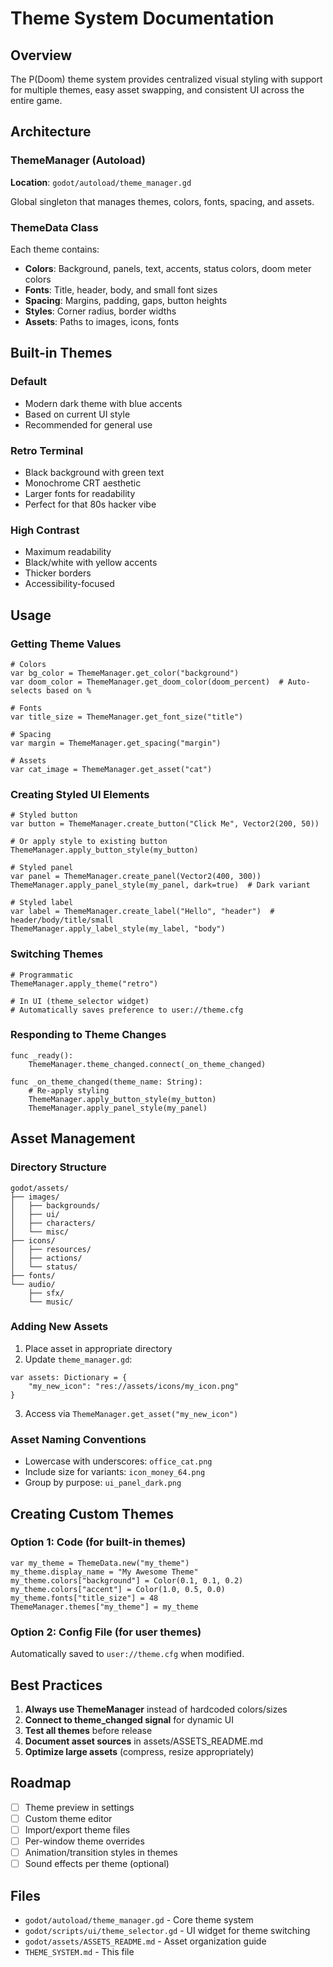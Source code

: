 # Theme System Documentation

## Overview

The P(Doom) theme system provides centralized visual styling with support for multiple themes, easy asset swapping, and consistent UI across the entire game.

## Architecture

### ThemeManager (Autoload)
**Location**: `godot/autoload/theme_manager.gd`

Global singleton that manages themes, colors, fonts, spacing, and assets.

### ThemeData Class
Each theme contains:
- **Colors**: Background, panels, text, accents, status colors, doom meter colors
- **Fonts**: Title, header, body, and small font sizes
- **Spacing**: Margins, padding, gaps, button heights
- **Styles**: Corner radius, border widths
- **Assets**: Paths to images, icons, fonts

## Built-in Themes

### Default
- Modern dark theme with blue accents
- Based on current UI style
- Recommended for general use

### Retro Terminal
- Black background with green text
- Monochrome CRT aesthetic
- Larger fonts for readability
- Perfect for that 80s hacker vibe

### High Contrast
- Maximum readability
- Black/white with yellow accents
- Thicker borders
- Accessibility-focused

## Usage

### Getting Theme Values

```gdscript
# Colors
var bg_color = ThemeManager.get_color("background")
var doom_color = ThemeManager.get_doom_color(doom_percent)  # Auto-selects based on %

# Fonts
var title_size = ThemeManager.get_font_size("title")

# Spacing
var margin = ThemeManager.get_spacing("margin")

# Assets
var cat_image = ThemeManager.get_asset("cat")
```

### Creating Styled UI Elements

```gdscript
# Styled button
var button = ThemeManager.create_button("Click Me", Vector2(200, 50))

# Or apply style to existing button
ThemeManager.apply_button_style(my_button)

# Styled panel
var panel = ThemeManager.create_panel(Vector2(400, 300))
ThemeManager.apply_panel_style(my_panel, dark=true)  # Dark variant

# Styled label
var label = ThemeManager.create_label("Hello", "header")  # header/body/title/small
ThemeManager.apply_label_style(my_label, "body")
```

### Switching Themes

```gdscript
# Programmatic
ThemeManager.apply_theme("retro")

# In UI (theme_selector widget)
# Automatically saves preference to user://theme.cfg
```

### Responding to Theme Changes

```gdscript
func _ready():
    ThemeManager.theme_changed.connect(_on_theme_changed)

func _on_theme_changed(theme_name: String):
    # Re-apply styling
    ThemeManager.apply_button_style(my_button)
    ThemeManager.apply_panel_style(my_panel)
```

## Asset Management

### Directory Structure
```
godot/assets/
├── images/
│   ├── backgrounds/
│   ├── ui/
│   ├── characters/
│   └── misc/
├── icons/
│   ├── resources/
│   ├── actions/
│   └── status/
├── fonts/
└── audio/
    ├── sfx/
    └── music/
```

### Adding New Assets

1. Place asset in appropriate directory
2. Update `theme_manager.gd`:

```gdscript
var assets: Dictionary = {
    "my_new_icon": "res://assets/icons/my_icon.png"
}
```

3. Access via `ThemeManager.get_asset("my_new_icon")`

### Asset Naming Conventions
- Lowercase with underscores: `office_cat.png`
- Include size for variants: `icon_money_64.png`
- Group by purpose: `ui_panel_dark.png`

## Creating Custom Themes

### Option 1: Code (for built-in themes)

```gdscript
var my_theme = ThemeData.new("my_theme")
my_theme.display_name = "My Awesome Theme"
my_theme.colors["background"] = Color(0.1, 0.1, 0.2)
my_theme.colors["accent"] = Color(1.0, 0.5, 0.0)
my_theme.fonts["title_size"] = 48
ThemeManager.themes["my_theme"] = my_theme
```

### Option 2: Config File (for user themes)

Automatically saved to `user://theme.cfg` when modified.

## Best Practices

1. **Always use ThemeManager** instead of hardcoded colors/sizes
2. **Connect to theme_changed signal** for dynamic UI
3. **Test all themes** before release
4. **Document asset sources** in assets/ASSETS_README.md
5. **Optimize large assets** (compress, resize appropriately)

## Roadmap

- [ ] Theme preview in settings
- [ ] Custom theme editor
- [ ] Import/export theme files
- [ ] Per-window theme overrides
- [ ] Animation/transition styles in themes
- [ ] Sound effects per theme (optional)

## Files

- `godot/autoload/theme_manager.gd` - Core theme system
- `godot/scripts/ui/theme_selector.gd` - UI widget for theme switching
- `godot/assets/ASSETS_README.md` - Asset organization guide
- `THEME_SYSTEM.md` - This file
